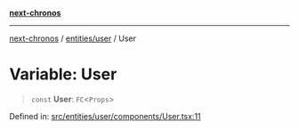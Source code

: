 [**next-chronos**](../../../README.md)

***

[next-chronos](../../../README.md) / [entities/user](../README.md) / User

# Variable: User

> `const` **User**: `FC`\<`Props`\>

Defined in: [src/entities/user/components/User.tsx:11](https://github.com/Bababum95/next-chronos/blob/41860730c8dd12c16699269e1eee86402c8d1a9f/src/entities/user/components/User.tsx#L11)
